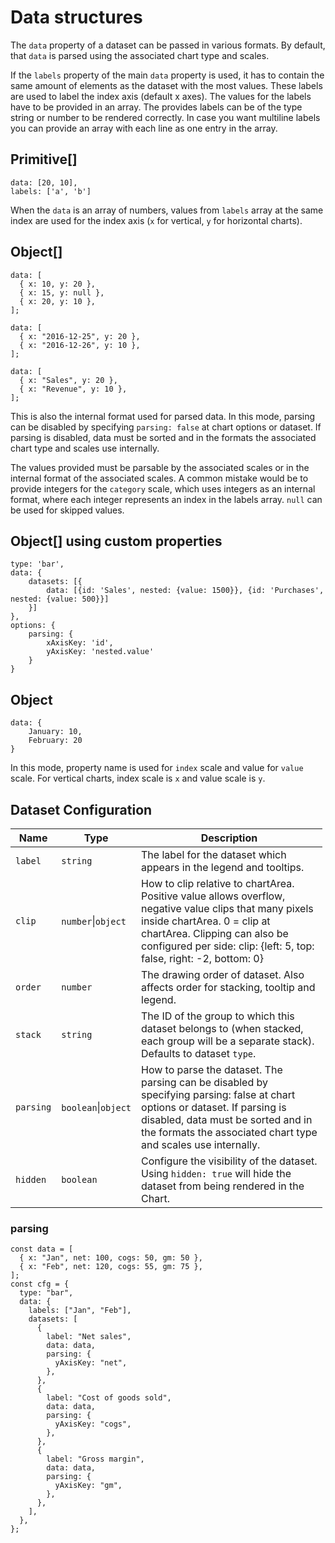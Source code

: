 Data structures
===============

The `data` property of a dataset can be passed in various formats. By default, that `data` is parsed using the associated chart type and scales.

If the `labels` property of the main `data` property is used, it has to contain the same amount of elements as the dataset with the most values. These labels are used to label the index axis (default x axes). The values for the labels have to be provided in an array. The provides labels can be of the type string or number to be rendered correctly. In case you want multiline labels you can provide an array with each line as one entry in the array.

Primitive\[\]
-------------

    data: [20, 10],
    labels: ['a', 'b']

When the `data` is an array of numbers, values from `labels` array at the same index are used for the index axis (`x` for vertical, `y` for horizontal charts).

Object\[\]
----------

    data: [
      { x: 10, y: 20 },
      { x: 15, y: null },
      { x: 20, y: 10 },
    ];

    data: [
      { x: "2016-12-25", y: 20 },
      { x: "2016-12-26", y: 10 },
    ];

    data: [
      { x: "Sales", y: 20 },
      { x: "Revenue", y: 10 },
    ];

This is also the internal format used for parsed data. In this mode, parsing can be disabled by specifying `parsing: false` at chart options or dataset. If parsing is disabled, data must be sorted and in the formats the associated chart type and scales use internally.

The values provided must be parsable by the associated scales or in the internal format of the associated scales. A common mistake would be to provide integers for the `category` scale, which uses integers as an internal format, where each integer represents an index in the labels array. `null` can be used for skipped values.

Object\[\] using custom properties
----------------------------------

    type: 'bar',
    data: {
        datasets: [{
            data: [{id: 'Sales', nested: {value: 1500}}, {id: 'Purchases', nested: {value: 500}}]
        }]
    },
    options: {
        parsing: {
            xAxisKey: 'id',
            yAxisKey: 'nested.value'
        }
    }

Object
------

    data: {
        January: 10,
        February: 20
    }

In this mode, property name is used for `index` scale and value for `value` scale. For vertical charts, index scale is `x` and value scale is `y`.

Dataset Configuration
---------------------

<table style="width:99%;"><colgroup><col style="width: 3%" /><col style="width: 7%" /><col style="width: 89%" /></colgroup><thead><tr class="header"><th>Name</th><th>Type</th><th>Description</th></tr></thead><tbody><tr class="odd"><td><code>label</code></td><td><code>string</code></td><td>The label for the dataset which appears in the legend and tooltips.</td></tr><tr class="even"><td><code>clip</code></td><td><code>number</code>|<code>object</code></td><td>How to clip relative to chartArea. Positive value allows overflow, negative value clips that many pixels inside chartArea. 0 = clip at chartArea. Clipping can also be configured per side: clip: {left: 5, top: false, right: -2, bottom: 0}</td></tr><tr class="odd"><td><code>order</code></td><td><code>number</code></td><td>The drawing order of dataset. Also affects order for stacking, tooltip and legend.</td></tr><tr class="even"><td><code>stack</code></td><td><code>string</code></td><td>The ID of the group to which this dataset belongs to (when stacked, each group will be a separate stack). Defaults to dataset <code>type</code>.</td></tr><tr class="odd"><td><code>parsing</code></td><td><code>boolean</code>|<code>object</code></td><td>How to parse the dataset. The parsing can be disabled by specifying parsing: false at chart options or dataset. If parsing is disabled, data must be sorted and in the formats the associated chart type and scales use internally.</td></tr><tr class="even"><td><code>hidden</code></td><td><code>boolean</code></td><td>Configure the visibility of the dataset. Using <code>hidden: true</code> will hide the dataset from being rendered in the Chart.</td></tr></tbody></table>

### parsing

    const data = [
      { x: "Jan", net: 100, cogs: 50, gm: 50 },
      { x: "Feb", net: 120, cogs: 55, gm: 75 },
    ];
    const cfg = {
      type: "bar",
      data: {
        labels: ["Jan", "Feb"],
        datasets: [
          {
            label: "Net sales",
            data: data,
            parsing: {
              yAxisKey: "net",
            },
          },
          {
            label: "Cost of goods sold",
            data: data,
            parsing: {
              yAxisKey: "cogs",
            },
          },
          {
            label: "Gross margin",
            data: data,
            parsing: {
              yAxisKey: "gm",
            },
          },
        ],
      },
    };
